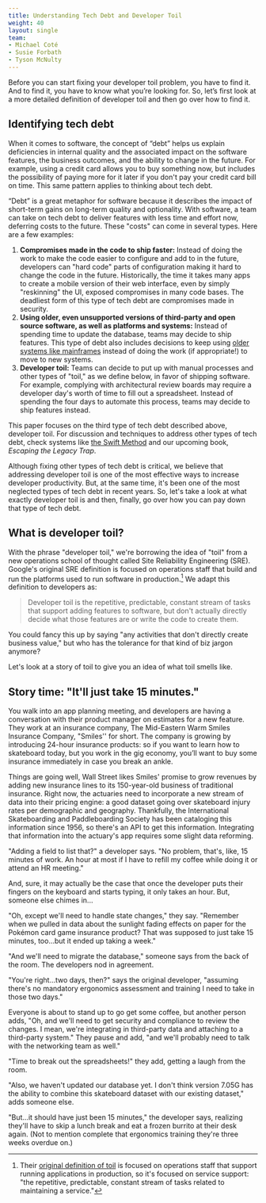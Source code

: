 ```yaml
---
title: Understanding Tech Debt and Developer Toil
weight: 40
layout: single
team:
- Michael Coté
- Susie Forbath
- Tyson McNulty
---
```


Before you can start fixing your developer toil problem, you have to find it. And to find it, you have to know what you’re looking for. So, let’s first look at a more detailed definition of developer toil and then go over how to find it.


## Identifying tech debt

When it comes to software, the concept of “debt” helps us explain deficiencies in internal quality and the associated impact on the software features, the business outcomes, and the ability to change in the future. For example, using a credit card allows you to buy something now, but includes the possibility of paying more for it later if you don't pay your credit card bill on time. This same pattern applies to thinking about tech debt. 

“Debt” is a great metaphor for software because it describes the impact of short-term gains on long-term quality and optionality. With software, a team can take on tech debt to deliver features with less time and effort now, deferring costs to the future. These "costs" can come in several types. Here are a few examples:



1. **Compromises made in the code to ship faster:** Instead of doing the work to make the code easier to configure and add to in the future, developers can "hard code" parts of configuration making it hard to change the code in the future. Historically, the time it takes many apps to create a mobile version of their web interface, even by simply "reskinning" the UI, exposed compromises in many code bases. The deadliest form of this type of tech debt are compromises made in security. 
2. **Using older, even unsupported versions of third-party and open source software, as well as platforms and systems:** Instead of spending time to update the database, teams may decide to ship features. This type of debt also includes decisions to keep using [older systems like mainframes](https://www.computerweekly.com/feature/Why-post-pandemic-reskilling-must-focus-on-mainframes) instead of doing the work (if appropriate!) to move to new systems.
3. **Developer toil:** Teams can decide to put up with manual processes and other types of "toil," as we define below, in favor of shipping software. For example, complying with architectural review boards may require a developer day's worth of time to fill out a spreadsheet. Instead of spending the four days to automate this process, teams may decide to ship features instead.

This paper focuses on the third type of tech debt described above, developer toil. For discussion and techniques to address other types of tech debt, check systems like [the Swift Method](https://tanzu.vmware.com/developer/practices/swift-method/?utm_source=cote&utm_medium=whitepaper&utm_content=devtoil&utm_campaign=devrel) and our upcoming book, _Escaping the Legacy Trap_.

Although fixing other types of tech debt is critical, we believe that addressing developer toil is one of the most effective ways to increase developer productivity. But, at the same time, it's been one of the most neglected types of tech debt in recent years. So, let's take a look at what exactly developer toil is and then, finally, go over how you can pay down that type of tech debt.


## What is developer toil?

With the phrase "developer toil," we're borrowing the idea of "toil" from a new operations school of thought called Site Reliability Engineering (SRE). Google's original SRE definition is focused on operations staff that build and run the platforms used to run software in production.[^4] We adapt this definition to developers as: 


> Developer toil is the repetitive, predictable, constant stream of tasks that support adding features to software, but don't actually directly decide what those features are or write the code to create them. 

You could fancy this up by saying "any activities that don't directly create business value," but who has the tolerance for that kind of biz jargon anymore?

Let's look at a story of toil to give you an idea of what toil smells like.


## Story time: "It'll just take 15 minutes."

You walk into an app planning meeting, and developers are having a conversation with their product manager on estimates for a new feature. They work at an insurance company, The Mid-Eastern Warm Smiles Insurance Company, "Smiles'' for short. The company is growing by introducing 24-hour insurance products: so if you want to learn how to skateboard today, but you work in the gig economy, you’ll want to buy some insurance immediately in case you break an ankle. 

Things are going well, Wall Street likes Smiles' promise to grow revenues by adding new insurance lines to its 150-year-old business of traditional insurance. Right now, the actuaries need to incorporate a new stream of data into their pricing engine: a good dataset going over skateboard injury rates per demographic and geography. Thankfully, the International Skateboarding and Paddleboarding Society has been cataloging this information since 1956, so there's an API to get this information. Integrating that information into the actuary's app requires some slight data reforming. 

"Adding a field to list that?" a developer says. "No problem, that's, like, 15 minutes of work. An hour at most if I have to refill my coffee while doing it or attend an HR meeting."

And, sure, it may actually be the case that once the developer puts their fingers on the keyboard and starts typing, it only takes an hour. But, someone else chimes in...

"Oh, except we'll need to handle state changes," they say. "Remember when we pulled in data about the sunlight fading effects on paper for the Pokémon card game insurance product? That was supposed to just take 15 minutes, too…but it ended up taking a week."

"And we'll need to migrate the database," someone says from the back of the room. The developers nod in agreement. 

"You're right…two days, then?" says the original developer, "assuming there's no mandatory ergonomics assessment and training I need to take in those two days."

Everyone is about to stand up to go get some coffee, but another person adds, "Oh, and we'll need to get security and compliance to review the changes. I mean, we're integrating in third-party data and attaching to a third-party system." They pause and add, "and we'll probably need to talk with the networking team as well."

"Time to break out the spreadsheets!" they add, getting a laugh from the room.

"Also, we haven't updated our database yet. I don't think version 7.05G has the ability to combine this skateboard dataset with our existing dataset," adds someone else.

"But...it should have just been 15 minutes," the developer says, realizing they'll have to skip a  lunch break and eat a frozen burrito at their desk again. (Not to mention complete that ergonomics training they're three weeks overdue on.)

[^4]:
     Their [original definition of toil](https://sre.google/workbook/eliminating-toil/) is focused on operations staff that support running applications in production, so it's focused on service support: "the repetitive, predictable, constant stream of tasks related to maintaining a service."